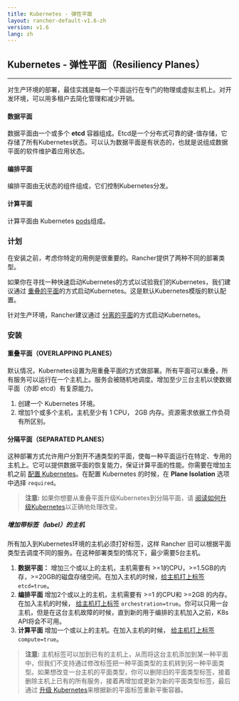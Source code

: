 ```yaml
---
title: Kubernetes - 弹性平面
layout: rancher-default-v1.6-zh
version: v1.6
lang: zh
---
```


## Kubernetes - 弹性平面（Resiliency Planes）
---

对生产环境的部署，最佳实践是每一个平面运行在专门的物理或虚拟主机上。对开发环境，可以用多租户去简化管理和减少开销。

#### 数据平面

数据平面由一个或多个 **etcd** 容器组成。Etcd是一个分布式可靠的键-值存储，它存储了所有Kubernetes状态。可以认为数据平面是有状态的，也就是说组成数据平面的软件维护着应用状态。

#### 编排平面

编排平面由无状态的组件组成，它们控制Kubernetes分发。

#### 计算平面

计算平面由 Kubernetes [pods](https://kubernetes.io/docs/user-guide/pods/)组成。

### 计划

在安装之前，考虑你特定的用例是很重要的。Rancher提供了两种不同的部署类型。

如果你在寻找一种快速启动Kubernetes的方式以试验我们的Kubernetes，我们建议通过 [重叠的平面](#overlapping-planes)的方式启动Kubernetes。这是默认Kubernetes模版的默认配置。

针对生产环境，Rancher建议通过 [分离的平面](#separated-planes)的方式启动Kubernetes。

### 安装

#### 重叠平面（OVERLAPPING PLANES）

默认情况，Kubernetes设置为用重叠平面的方式做部署。所有平面可以重叠，所有服务可以运行在一个主机上。服务会被随机地调度。增加至少三台主机以使数据平面（亦即 etcd）有复原能力。

1. 创建一个 Kubernetes 环境。
2. 增加1个或多个主机，主机至少有 1 CPU， 2GB 内存。资源需求依据工作负荷有所区别。

#### 分隔平面（SEPARATED PLANES）

这种部署方式允许用户分割开不通类型的平面，使每一种平面运行在特定、专用的主机上。它可以提供数据平面的恢复能力，保证计算平面的性能。你需要在增加主机之前 [配置 Kubernetes]({{site.baseurl}}/rancher/{{page.version}}/{{page.lang}}/kubernetes/#configuring-kubernetes)。在配置 Kubernetes 的时候，在 **Plane Isolation** 选项中选择 `required`。

> **注意:** 如果你想要从重叠平面升级Kubernetes到分隔平面，请 [阅读如何升级Kubernetes]({{site.baseurl}}/rancher/{{page.version}}/{{page.lang}}/kubernetes/upgrading/)以正确地处理改变。

##### 增加带标签（label）的主机

所有加入到Kubernetes环境的主机必须打好标签，这样 Rancher 旧可以根据平面类型去调度不同的服务。在这种部署类型的情况下，最少需要5台主机。

1. **数据平面：** 增加三个或以上的主机，主机需要有 >=1的CPU，>=1.5GB的内存，>=20GB的磁盘存储空间。在加入主机的时候，[给主机打上标签]({{site.baseurl}}/rancher/{{page.version}}/{{page.lang}}/hosts/#host-labels) `etcd=true`。
2. **编排平面** 增加2个或以上的主机，主机需要有 >=1 的CPU和 >=2GB 的内存。在加入主机的时候， [给主机打上标签]({{site.baseurl}}/rancher/{{page.version}}/{{page.lang}}/hosts/#host-labels) `orchestration=true`。你可以只用一台主机，但是在这台主机故障的时候，直到新的用于编排的主机加入之前，K8s API将会不可用。
3. **计算平面** 增加一个或以上的主机。在加入主机的时候， [给主机打上标签]({{site.baseurl}}/rancher/{{page.version}}/{{page.lang}}/hosts/#host-labels) `compute=true`。

> **注意:** 主机标签可以加到已有的主机上，从而将这台主机添加到某一种平面中，但我们不支持通过修改标签把一种平面类型的主机转到另一种平面类型。如果想改变一台主机的平面类型，你可以删除旧的平面类型标签，接着删除主机上已有的所有服务，接着再增加或更新为新的平面类型标签，最后通过 [升级 Kubernetes]({{site.baseurl}}/rancher/{{page.version}}/{{page.lang}}/kubernetes/upgrading/)来根据新的平面标签重新平衡容器。
